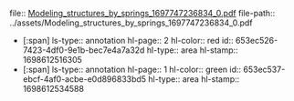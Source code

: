 file:: [Modeling_structures_by_springs_1697747236834_0.pdf](../assets/Modeling_structures_by_springs_1697747236834_0.pdf)
file-path:: ../assets/Modeling_structures_by_springs_1697747236834_0.pdf

- [:span]
  ls-type:: annotation
  hl-page:: 2
  hl-color:: red
  id:: 653ec526-7423-4df0-9e1b-bec7e4a7a32d
  hl-type:: area
  hl-stamp:: 1698612516305
- [:span]
  ls-type:: annotation
  hl-page:: 1
  hl-color:: green
  id:: 653ec537-ebcf-4af0-acbe-e0d896833bd5
  hl-type:: area
  hl-stamp:: 1698612534588
